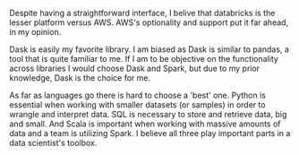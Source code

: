 Despite having a straightforward interface, I belive that databricks is the lesser platform versus AWS. AWS's optionality and support put it far ahead, in my opinion.

Dask is easily my favorite library. I am biased as Dask is similar to pandas, a tool that is quite familiar to me. If I am to be objective on the functionality across libraries I would choose Dask and Spark, but due to my prior knowledge, Dask is the choice for me.

As far as languages go there is hard to choose a 'best' one. Python is essential when working with smaller datasets (or samples) in order to wrangle and interpret data. SQL is necessary to store and retrieve data, big and small. And Scala is important when working with massive amounts of data and a team is utilizing Spark. I believe all three play important parts in a data scientist's toolbox.